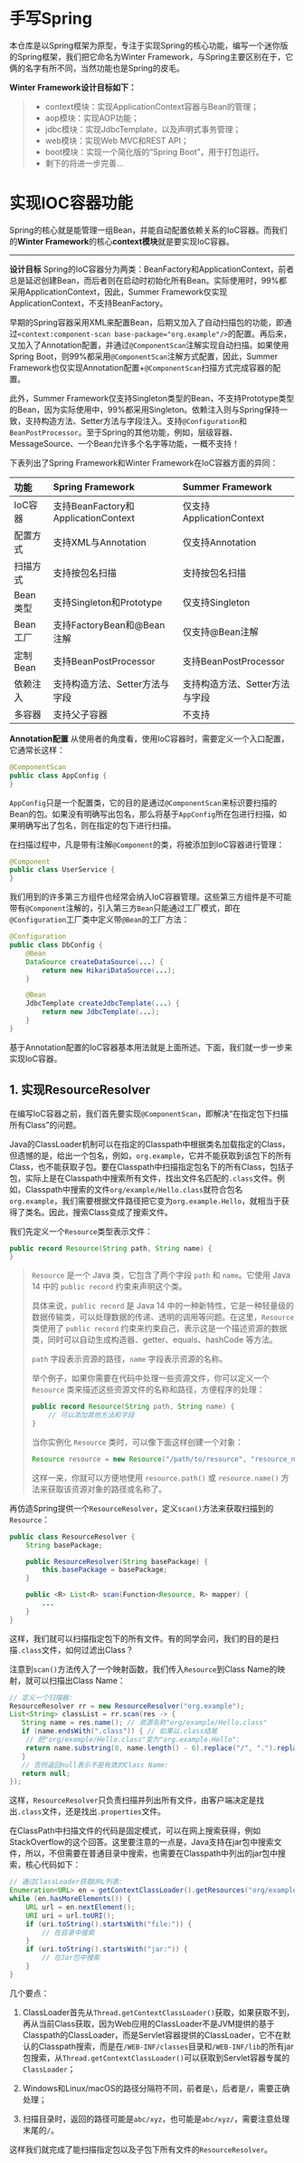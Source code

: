 # 手写Spring
本仓库是以Spring框架为原型，专注于实现Spring的核心功能，编写一个迷你版的Spring框架，我们把它命名为Winter Framework，与Spring主要区别在于，它俩的名字有所不同，当然功能也是Spring的皮毛。

**Winter Framework设计目标如下：**
> * context模块：实现ApplicationContext容器与Bean的管理；
> * aop模块：实现AOP功能；
> * jdbc模块：实现JdbcTemplate，以及声明式事务管理；
> * web模块：实现Web MVC和REST API；
> * boot模块：实现一个简化版的“Spring Boot”，用于打包运行。
> * 剩下的将进一步完善...

# 实现IOC容器功能
Spring的核心就是能管理一组Bean，并能自动配置依赖关系的IoC容器。而我们的**Winter Framework**的核心**context模块**就是要实现IoC容器。

---
**设计目标**
Spring的IoC容器分为两类：BeanFactory和ApplicationContext，前者总是延迟创建Bean，而后者则在启动时初始化所有Bean。实际使用时，99%都采用ApplicationContext，因此，Summer Framework仅实现ApplicationContext，不支持BeanFactory。

早期的Spring容器采用XML来配置Bean，后期又加入了自动扫描包的功能，即通过`<context:component-scan base-package="org.example"/>`的配置。再后来，又加入了Annotation配置，并通过`@ComponentScan`注解实现自动扫描。如果使用Spring Boot，则99%都采用`@ComponentScan`注解方式配置，因此，Summer Framework也仅实现Annotation配置+`@ComponentScan`扫描方式完成容器的配置。

此外，Summer Framework仅支持Singleton类型的Bean，不支持Prototype类型的Bean，因为实际使用中，99%都采用Singleton。依赖注入则与Spring保持一致，支持构造方法、Setter方法与字段注入。支持`@Configuration`和`BeanPostProcessor`。至于Spring的其他功能，例如，层级容器、MessageSource、一个Bean允许多个名字等功能，一概不支持！

下表列出了Spring Framework和Winter Framework在IoC容器方面的异同：

| 功能     | 	Spring Framework                 | 	Summer Framework      |
|:-------|:----------------------------------|:-----------------------|
| IoC容器  | 	支持BeanFactory和ApplicationContext | 	仅支持ApplicationContext |
| 配置方式   | 	支持XML与Annotation                 | 	仅支持Annotation         |
| 扫描方式   | 	支持按包名扫描                          | 	支持按包名扫描               |
| Bean类型 | 	支持Singleton和Prototype            | 	仅支持Singleton          |
| Bean工厂 | 	支持FactoryBean和@Bean注解            | 	仅支持@Bean注解            |
| 定制Bean | 	支持BeanPostProcessor              | 	支持BeanPostProcessor   |
| 依赖注入   | 	支持构造方法、Setter方法与字段               | 	支持构造方法、Setter方法与字段    |
| 多容器    | 	支持父子容器                           | 	不支持                   |

**Annotation配置**
从使用者的角度看，使用IoC容器时，需要定义一个入口配置，它通常长这样：
```java
@ComponentScan
public class AppConfig {
}
```
`AppConfig`只是一个配置类，它的目的是通过`@ComponentScan`来标识要扫描的Bean的包。如果没有明确写出包名，那么将基于`AppConfig`所在包进行扫描，如果明确写出了包名，则在指定的包下进行扫描。

在扫描过程中，凡是带有注解`@Component`的类，将被添加到IoC容器进行管理：
```java
@Component
public class UserService {
}
``` 
我们用到的许多第三方组件也经常会纳入IoC容器管理。这些第三方组件是不可能带有`@Component`注解的，引入第三方`Bean`只能通过工厂模式，即在`@Configuration`工厂类中定义带`@Bean`的工厂方法：
```java
@Configuration
public class DbConfig {
    @Bean
    DataSource createDataSource(...) {
        return new HikariDataSource(...);
    }

    @Bean
    JdbcTemplate createJdbcTemplate(...) {
        return new JdbcTemplate(...);
    }
}
```
基于Annotation配置的IoC容器基本用法就是上面所述。下面，我们就一步一步来实现IoC容器。

## 1. 实现ResourceResolver
在编写IoC容器之前，我们首先要实现`@ComponentScan`，即解决“在指定包下扫描所有Class”的问题。

Java的ClassLoader机制可以在指定的Classpath中根据类名加载指定的Class，但遗憾的是，给出一个包名，例如，`org.example`，它并不能获取到该包下的所有Class，也不能获取子包。要在Classpath中扫描指定包名下的所有Class，包括子包，实际上是在Classpath中搜索所有文件，找出文件名匹配的`.class`文件。例如，Classpath中搜索的文件`org/example/Hello.class`就符合包名`org.example`，我们需要根据文件路径把它变为`org.example.Hello`，就相当于获得了类名。因此，搜索Class变成了搜索文件。

我们先定义一个`Resource`类型表示文件：
```java
public record Resource(String path, String name) {
}
```
> `Resource` 是一个 Java 类，它包含了两个字段 `path` 和 `name`。它使用 Java 14 中的 `public record` 约束来声明这个类。
> 
>具体来说，`public record` 是 Java 14 中的一种新特性，它是一种轻量级的数据传输类，可以处理数据的传递、透明的调用等问题。在这里，`Resource` 类使用了 `public record` 约束来约束自己，表示这是一个描述资源的数据类，同时可以自动生成构造器、getter、equals、hashCode 等方法。
> 
>`path` 字段表示资源的路径，`name` 字段表示资源的名称。
>
> 举个例子，如果你需要在代码中处理一些资源文件，你可以定义一个 `Resource` 类来描述这些资源文件的名称和路径，方便程序的处理：
>
> ```java
> public record Resource(String path, String name) {
>     // 可以添加其他方法和字段
> }
> ```
>
> 当你实例化 `Resource` 类时，可以像下面这样创建一个对象：
>
> ```java
> Resource resource = new Resource("/path/to/resource", "resource_name");
> ```
> 
> 这样一来，你就可以方便地使用 `resource.path()` 或 `resource.name()` 方法来获取该资源对象的路径或名称了。 

再仿造Spring提供一个`ResourceResolver`，定义`scan()`方法来获取扫描到的`Resource`：
```java
public class ResourceResolver {
    String basePackage;

    public ResourceResolver(String basePackage) {
        this.basePackage = basePackage;
    }

    public <R> List<R> scan(Function<Resource, R> mapper) {
        ...
    }
}
```
这样，我们就可以扫描指定包下的所有文件。有的同学会问，我们的目的是扫描`.class`文件，如何过滤出Class？

注意到`scan()`方法传入了一个映射函数，我们传入`Resource`到Class Name的映射，就可以扫描出Class Name：
```java
// 定义一个扫描器:
ResourceResolver rr = new ResourceResolver("org.example");
List<String> classList = rr.scan(res -> {
   String name = res.name(); // 资源名称"org/example/Hello.class"
   if (name.endsWith(".class")) { // 如果以.class结尾
    // 把"org/example/Hello.class"变为"org.example.Hello":
    return name.substring(0, name.length() - 6).replace("/", ".").replace("\\", ".");
   }
   // 否则返回null表示不是有效的Class Name:
   return null;
});
```
这样，`ResourceResolver`只负责扫描并列出所有文件，由客户端决定是找出`.class`文件，还是找出`.properties`文件。

在ClassPath中扫描文件的代码是固定模式，可以在网上搜索获得，例如StackOverflow的这个回答。这里要注意的一点是，Java支持在jar包中搜索文件，所以，不但需要在普通目录中搜索，也需要在Classpath中列出的jar包中搜索，核心代码如下：
```java
// 通过ClassLoader获取URL列表:
Enumeration<URL> en = getContextClassLoader().getResources("org/example");
while (en.hasMoreElements()) {
    URL url = en.nextElement();
    URI uri = url.toURI();
    if (uri.toString().startsWith("file:")) {
        // 在目录中搜索
    }
    if (uri.toString().startsWith("jar:")) {
        // 在Jar包中搜索
    }
}
```

几个要点：

1. ClassLoader首先从`Thread.getContextClassLoader()`获取，如果获取不到，再从当前Class获取，因为Web应用的ClassLoader不是JVM提供的基于Classpath的ClassLoader，而是Servlet容器提供的ClassLoader，它不在默认的Classpath搜索，而是在`/WEB-INF/classes`目录和`/WEB-INF/lib`的所有jar包搜索，从`Thread.getContextClassLoader()`可以获取到Servlet容器专属的`ClassLoader`；

2. Windows和Linux/macOS的路径分隔符不同，前者是`\`，后者是`/`，需要正确处理；

3. 扫描目录时，返回的路径可能是`abc/xyz`，也可能是`abc/xyz/`，需要注意处理末尾的`/`。

这样我们就完成了能扫描指定包以及子包下所有文件的`ResourceResolver`。



